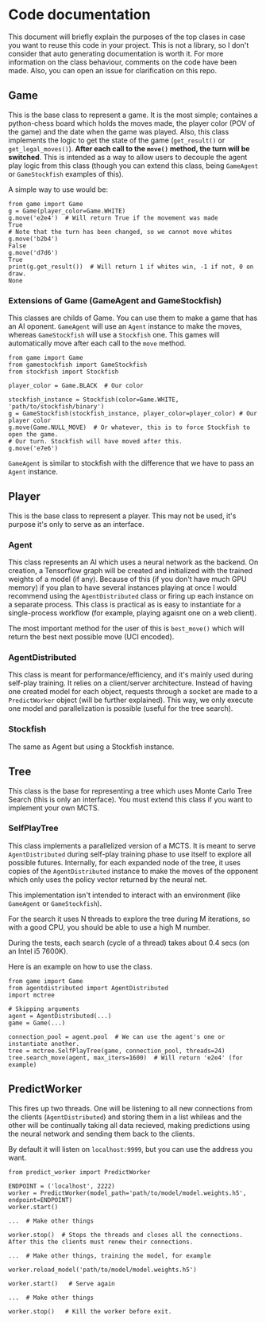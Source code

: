 # Code documentation

This document will briefly explain the purposes of the top clases in case you want to reuse this code in your project. This is not a library, so I don't consider that auto generating documentation is worth it. For more information on the class behaviour, comments on the code have been made. Also, you can open an issue for clarification on this repo.

## Game
This is the base class to represent a game. It is the most simple; containes a python-chess board which holds the moves made, the player color (POV of the game) and the date when the game was played. Also, this class implements the logic to get the state of the game (`get_result()` or `get_legal_moves()`). **After each call to the `move()` method, the turn will be switched**. This is intended as a way to allow users to decouple the agent play logic from this class (though you can extend this class, being `GameAgent` or `GameStockfish` examples of this).


A simple way to use would be:

```python3
from game import Game
g = Game(player_color=Game.WHITE)
g.move('e2e4')  # Will return True if the movement was made
True
# Note that the turn has been changed, so we cannot move whites
g.move('b2b4')
False
g.move('d7d6')
True
print(g.get_result())  # Will return 1 if whites win, -1 if not, 0 on draw.
None
```
### Extensions of Game (GameAgent and GameStockfish)
This classes are childs of Game. You can use them to make a game that has an AI oponent. `GameAgent` will use an `Agent` instance to make the moves, whereas `GameStockfish` will use a `Stockfish` one. This games will automatically move after each call to the `move` method.

```python3
from game import Game
from gamestockfish import GameStockfish
from stockfish import Stockfish

player_color = Game.BLACK  # Our color

stockfish_instance = Stockfish(color=Game.WHITE, 'path/to/stockfish/binary')
g = GameStockfish(stockfish_instance, player_color=player_color) # Our player color
g.move(Game.NULL_MOVE)  # Or whatever, this is to force Stockfish to open the game.
# Our turn. Stockfish will have moved after this.
g.move('e7e6')
```

`GameAgent` is similar to stockfish with the difference that we have to pass an `Agent` instance.


## Player

This is the base class to represent a player. This may not be used, it's purpose it's only to serve as an interface.

### Agent

This class represents an AI which uses a neural network as the backend. On creation, a Tensorflow graph will be created and initialized with the trained weights of a model (if any). Because of this (if you don't have much GPU memory) if you plan to have several instances playing at once I would recommend using the `AgentDistributed` class or firing up each instance on a separate process. This class is practical as is easy to instantiate for a single-process workflow (for example, playing agaisnt one on a web client).

The most important method for the user of this is `best_move()` which will return the best next possible move (UCI encoded).

### AgentDistributed

This class is meant for performance/efficiency, and it's mainly used during self-play training. It relies on a client/server architecture. Instead of having one created model for each object, requests through a socket are made to a `PredictWorker` object (will be further explained). This way, we only execute one model and parallelization is possible (useful for the tree search).

### Stockfish

The same as Agent but using a Stockfish instance. 


## Tree

This class is the base for representing a tree which uses Monte Carlo Tree Search (this is only an interface). You must extend this class if you want to implement your own MCTS.

### SelfPlayTree

This class implements a parallelized version of a MCTS. It is meant to serve `AgentDistributed` during self-play training phase to use itself to explore all possible futures. Internally, for each expanded node of the tree, it uses copies of the `AgentDistributed` instance to make the moves of the opponent which only uses the policy vector returned by the neural net.

This implementation isn't intended to interact with an environment (like `GameAgent` or `GameStockfish`).

For the search it uses N threads to explore the tree during M iterations, so with a good CPU, you should be able to use a high M number.

During the tests, each search (cycle of a thread) takes about 0.4 secs (on an Intel i5 7600K).

Here is an example on how to use the class.

```python3
from game import Game
from agentdistributed import AgentDistributed
import mctree

# Skipping arguments
agent = AgentDistributed(...)
game = Game(...)

connection_pool = agent.pool  # We can use the agent's one or instantiate another.
tree = mctree.SelfPlayTree(game, connection_pool, threads=24)
tree.search_move(agent, max_iters=1600)  # Will return 'e2e4' (for example)
```

## PredictWorker

This fires up two threads. One will be listening to all new connections from the clients (`AgentDistributed`) and storing them in a list whileas and the other will be continually taking all data recieved, making predictions using the neural network and sending them back to the clients.

By default it will listen on `localhost:9999`, but you can use the address you want.

```python3
from predict_worker import PredictWorker

ENDPOINT = ('localhost', 2222)
worker = PredictWorker(model_path='path/to/model/model.weights.h5', endpoint=ENDPOINT)
worker.start()

...  # Make other things

worker.stop()  # Stops the threads and closes all the connections. After this the clients must renew their connections.

...  # Make other things, training the model, for example

worker.reload_model('path/to/model/model.weights.h5')

worker.start()   # Serve again

...  # Make other things

worker.stop()   # Kill the worker before exit.
```




